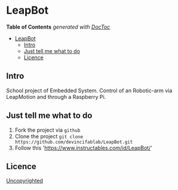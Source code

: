 # LeapBot

<!-- START doctoc generated TOC please keep comment here to allow auto update -->
<!-- DON'T EDIT THIS SECTION, INSTEAD RE-RUN doctoc TO UPDATE -->
**Table of Contents**  *generated with [DocToc](https://github.com/thlorenz/doctoc)*

- [LeapBot](#leapbot)
  - [Intro](#intro)
  - [Just tell me what to do](#just-tell-me-what-to-do)
  - [Licence](#licence)

<!-- END doctoc generated TOC please keep comment here to allow auto update -->

## Intro

School project of Embedded System.
Control of an Robotic-arm via LeapMotion and through a Raspberry Pi.

## Just tell me what to do

1. Fork the project via `github`
1. Clone the project `git clone https://github.com/devincifablab/LeapBot.git`
1. Follow this 'https://www.instructables.com/id/LeapBot/'

## Licence

[Uncopyrighted](http://zenhabits.net/uncopyright/)
